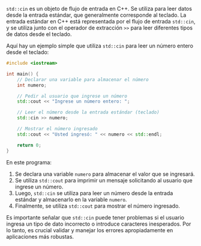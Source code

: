 `std::cin` es un objeto de flujo de entrada en C++. Se utiliza para leer datos desde la entrada estándar, que generalmente corresponde al teclado. La entrada estándar en C++ está representada por el flujo de entrada `std::cin`, y se utiliza junto con el operador de extracción `>>` para leer diferentes tipos de datos desde el teclado.

Aquí hay un ejemplo simple que utiliza `std::cin` para leer un número entero desde el teclado:

```cpp
#include <iostream>

int main() {
    // Declarar una variable para almacenar el número
    int numero;

    // Pedir al usuario que ingrese un número
    std::cout << "Ingrese un número entero: ";

    // Leer el número desde la entrada estándar (teclado)
    std::cin >> numero;

    // Mostrar el número ingresado
    std::cout << "Usted ingresó: " << numero << std::endl;

    return 0;
}
```

En este programa:

1. Se declara una variable `numero` para almacenar el valor que se ingresará.
2. Se utiliza `std::cout` para imprimir un mensaje solicitando al usuario que ingrese un número.
3. Luego, `std::cin` se utiliza para leer un número desde la entrada estándar y almacenarlo en la variable `numero`.
4. Finalmente, se utiliza `std::cout` para mostrar el número ingresado.

Es importante señalar que `std::cin` puede tener problemas si el usuario ingresa un tipo de dato incorrecto o introduce caracteres inesperados. Por lo tanto, es crucial validar y manejar los errores apropiadamente en aplicaciones más robustas.